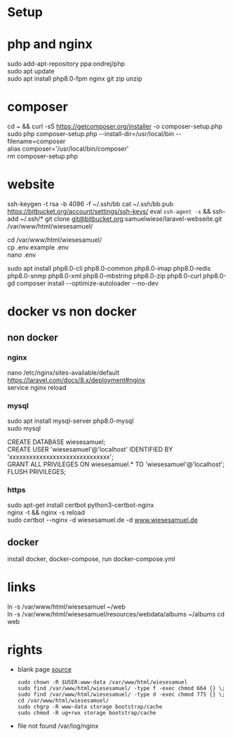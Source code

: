 # Setup

# php and nginx

sudo add-apt-repository ppa:ondrej/php   
sudo apt update   
sudo apt install php8.0-fpm nginx git zip unzip

# composer

cd ~ && curl -sS https://getcomposer.org/installer -o composer-setup.php   
sudo php composer-setup.php --install-dir=/usr/local/bin --filename=composer   
alias composer='/usr/local/bin/composer'  
rm composer-setup.php

# website

ssh-keygen -t rsa -b 4096 -f ~/.ssh/bb cat ~/.ssh/bb.pub
https://bitbucket.org/account/settings/ssh-keys/
eval `ssh-agent -s` && ssh-add ~/.ssh/*
git clone git@bitbucket.org:samuelwiese/laravel-webseite.git /var/www/html/wiesesamuel/

cd /var/www/html/wiesesamuel/   
cp .env.example .env  
nano .env

sudo apt install php8.0-cli php8.0-common php8.0-imap php8.0-redis php8.0-snmp php8.0-xml php8.0-mbstring php8.0-zip
php8.0-curl php8.0-gd composer install --optimize-autoloader --no-dev

# docker vs non docker

## non docker

### nginx

nano /etc/nginx/sites-available/default  
https://laravel.com/docs/8.x/deployment#nginx  
service nginx reload

### mysql

sudo apt install mysql-server php8.0-mysql   
sudo mysql

CREATE DATABASE wiesesamuel;   
CREATE USER 'wiesesamuel'@'localhost' IDENTIFIED BY 'xxxxxxxxxxxxxxxxxxxxxxxxxxxxxx';   
GRANT ALL PRIVILEGES ON wiesesamuel.* TO 'wiesesamuel'@'localhost';   
FLUSH PRIVILEGES;

### https

sudo apt-get install certbot python3-certbot-nginx   
nginx -t && nginx -s reload   
sudo certbot --nginx -d wiesesamuel.de -d www.wiesesamuel.de

## docker

install docker, docker-compose, run docker-compose.yml

# links

ln -s /var/www/html/wiesesamuel ~/web   
ln -s /var/www/html/wiesesamuel/resources/webdata/albums ~/albums cd web

# rights

* blank page [source](https://stackoverflow.com/questions/30639174/how-to-set-up-file-permissions-for-laravel)
  
      sudo chown -R $USER:www-data /var/www/html/wiesesamuel   
      sudo find /var/www/html/wiesesamuel/ -type f -exec chmod 664 {} \;   
      sudo find /var/www/html/wiesesamuel/ -type d -exec chmod 775 {} \;   
      cd /var/www/html/wiesesamuel/   
      sudo chgrp -R www-data storage bootstrap/cache   
      sudo chmod -R ug+rwx storage bootstrap/cache

* file not found /var/log/nginx

